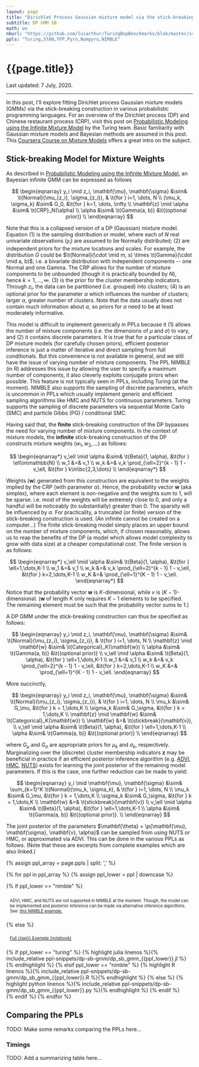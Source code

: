 ```yaml
---
layout: page
title: "Dirichlet Process Gaussian mixture model via the stick-breaking construction in various PPLs"
subtitle: DP GMM SB
math: on
nburl: "https://github.com/luiarthur/TuringBnpBenchmarks/blob/master/src/dp-gmm/notebooks/"
ppls: "Turing,STAN,TFP,Pyro,Numpyro,NIMBLE"
---
```


<style>
  div.ppl-code p {
    font-size: 80%;
    padding: 10px;
  }
</style>

# {{page.title}}

Last updated: 7 July, 2020.

***

In this post, I'll explore fitting Dirichlet process Gaussian mixture models
(GMMs) via the stick-breaking construction in various probabilistic programming
languages. For an overview of the Dirichlet process (DP) and Chinese restaurant
process (CRP), visit this post on [Probabilistic Modeling using the Infinite
Mixture Model][1] by the Turing team. Basic familiarity with Gaussian mixture
models and Bayesian methods are assumed in this post. This [Coursera Course on
Mixture Models][2] offers a great intro on the subject.

## Stick-breaking Model for Mixture Weights

As described in [Probabilistic Modeling using the Infinite Mixture
Model][1], an Bayesian infinite GMM can be expressed as follows

$$
\begin{eqnarray}
  y_i \mid z_i, \mathbf{\mu}, \mathbf{\sigma} &\sim& \t{Normal}(\mu_{z_i}, \sigma_{z_i}),
  & \t{for } i=1, \dots, N \\
  (\mu_k, \sigma_k) &\sim& G_0, &\t{for } k=1, \dots, \infty \\
  \mathbf{z} \mid \alpha &\sim& \t{CRP}_N(\alpha) \\
  \alpha &\sim& \t{Gamma(a, b)} &\t{(optional prior)} \\
\end{eqnarray}
$$

Note that this is a collapsed version of a DP (Gaussian) mixture model.
Equation (1) is the sampling distribution or model, where each of $N$ real
univariate observations ($y_i$) are assumed to be Normally distributed; (2) are
independent priors for the mixture locations and scales. For example, the
distribution $G$ could be $\t{Normal}(\cdot \mid m, s) \times
\t{Gamma}(\cdot \mid a, b)$; i.e. a bivariate distribution with independent
components -- one Normal and one Gamma. The CRP allows for the number of
mixture components to be unbounded (though it is practically bounded by $N$),
hence $k=1,\dots,\infty$. (3) is the prior for the cluster membership
indicators. Through $z_i$, the data can be partitioned (i.e. grouped) into
clusters; (4) is an optional prior for the parameter $\alpha$ which influences
the number of clusters; larger $\alpha$, greater number of clusters. Note that
the data usually does not contain much information about $\alpha$, so priors
for $\alpha$ need to be at least moderately informative.

This model is difficult to implement generically in PPLs because it (1) allows
the number of mixture components (i.e. the dimensions of $\mu$ and $\sigma$) to
vary, and (2) it contains discrete parameters. It is true that for a particular
class of DP mixture models (for carefully chosen priors), efficient posterior
inference is just a matter of iterative and direct sampling from full
conditionals. But this convenience is not available in general, and we still
have the issue of varying number of mixture components. The PPL NIMBLE (in R)
addresses this issue by allowing the user to specify a maximum number of
components, it also cleverly exploits conjugate priors when possible. This
feature is not typically seen in PPLs, including Turing (at the moment). NIMBLE
also supports the sampling of discrete parameters, which is uncommon in PPLs
which usually implement generic and efficient sampling algorithms like HMC and
NUTS for continuous parameters. Turing supports the sampling of discrete
parameters via sequential Monte Carlo (SMC) and particle Gibbs (PG) /
conditional SMC.

Having said that, the **finite** stick-breaking construction of the DP bypasses
the need for varying number of mixture components. In the context of mixture
models, the **infinite** stick-breaking construction of the DP constructs
mixture weights $(w_1, w_2, \dots)$ as follows:

$$
\begin{eqnarray*}
  v_\ell \mid \alpha &\sim& \t{Beta}(1, \alpha), &\t{for } \ell\in\mathbb{N} \\
  w_1 &=& v_1 \\
  w_k &=& v_k \prod_{\ell=2}^{k - 1} 1 - v_\ell, &\t{for } k\in\bc{2,3,\dots} \\
\end{eqnarray*}
$$

Weights ($\mathbf{w}$) generated from this construction are equivalent to the
weights implied by the CRP (with parameter $\alpha$). Hence, the probability
vector $\mathbf{w}$ (aka simplex), where each element is non-negative and the
weights sum to 1, will be sparse. i.e. most of the weights will be extremely
close to 0, and only a handful will be noticeably (to substantially) greater
than 0. The sparsity will be influenced by $\alpha$. For practicality, a
truncated (or finite) version of the stick-breaking construction is used. (An
infinite cannot be created on a computer...) The finite stick-breaking model
simply places an upper bound on the number of mixture components, which, if
chosen reasonably, allows us to reap the benefits of the DP (a model which
allows model complexity to grow with data size) at a cheaper computational
cost. The finite version is as follows:

$$
\begin{eqnarray*}
  v_\ell \mid \alpha &\sim& \t{Beta}(1, \alpha), &\t{for } \ell=1,\dots,K-1 \\
  w_1 &=& v_1 \\
  w_k &=& v_k \prod_{\ell=2}^{k - 1} 1 - v_\ell, &\t{for } k=2,\dots,K-1 \\
  w_K &=& \prod_{\ell=1}^{K - 1} 1 - v_\ell.
\end{eqnarray*}
$$

Notice that the probability vector $\mathbf{w}$ is $K$-dimensional, while $v$
is $(K-1)$-dimensional. ($\mathbf{w}$ of length $K$ only requires $K-1$
elements to be specified. The remaining element must be such that the
probability vector sums to 1.)

A DP GMM under the stick-breaking construction can thus be specified as
follows:

$$
\begin{eqnarray}
  y_i \mid z_i, \mathbf{\mu}, \mathbf{\sigma} &\sim& \t{Normal}(\mu_{z_i}, \sigma_{z_i}),
  & \t{for } i=1, \dots, N \\
  \mathbf{z} \mid \mathbf{w} &\sim& \t{Categorical}_K(\mathbf{w}) \\
  \alpha &\sim& \t{Gamma(a, b)} &\t{(optional prior)} \\
  v_\ell \mid \alpha &\sim& \t{Beta}(1, \alpha), &\t{for } \ell=1,\dots,K-1 \\
  w_1 &=& v_1 \\
  w_k &=& v_k \prod_{\ell=2}^{k - 1} 1 - v_\ell, &\t{for } k=2,\dots,K-1 \\
  w_K &=& \prod_{\ell=1}^{K - 1} 1 - v_\ell.
\end{eqnarray}
$$

More succinctly,

$$
\begin{eqnarray}
  y_i \mid z_i, \mathbf{\mu}, \mathbf{\sigma} &\sim& \t{Normal}(\mu_{z_i}, \sigma_{z_i}),
  & \t{for } i=1, \dots, N \\
  \mu_k &\sim& G_\mu, &\t{for } k = 1,\dots,K \\
  \sigma_k &\sim& G_\sigma, &\t{for } k = 1,\dots,K \\
  \mathbf{z} \mid \mathbf{w} &\sim& \t{Categorical}_K(\mathbf{w}) \\
  \mathbf{w} &=& \t{stickbreak}(\mathbf{v}), \\
  v_\ell \mid \alpha &\sim& \t{Beta}(1, \alpha), &\t{for } \ell=1,\dots,K-1 \\
  \alpha &\sim& \t{Gamma(a, b)} &\t{(optional prior)} \\
\end{eqnarray}
$$

where $G_\mu$ and $G_\sigma$ are appropriate priors for $\mu_k$ and $\sigma_k$,
respectively.  Marginalizing over the (discrete) cluster membership indicators
$\mathbf{z}$ may be beneficial in practice if an efficient posterior inference
algorithm (e.g.  [ADVI][3], [HMC][4], [NUTS][5]) exists for learning the joint
posterior of the remaining model parameters. If this is the case, one further
reduction can be made to yield:

$$
\begin{eqnarray}
  y_i \mid \mathbf{\mu}, \mathbf{\sigma} &\sim&
  \sum_{k=1}^K \t{Normal}(\mu_k, \sigma_k),
  & \t{for } i=1, \dots, N \\
  \mu_k &\sim& G_\mu, &\t{for } k = 1,\dots,K \\
  \sigma_k &\sim& G_\sigma, &\t{for } k = 1,\dots,K \\
  \mathbf{w} &=& \t{stickbreak}(\mathbf{v}) \\
  v_\ell \mid \alpha &\sim& \t{Beta}(1, \alpha), &\t{for } \ell=1,\dots,K-1 \\
  \alpha &\sim& \t{Gamma(a, b)} &\t{(optional prior)}. \\
\end{eqnarray}
$$

The joint posterior of the parameters $\mathbf{\theta} = \p{\mathbf{\mu},
\mathbf{\sigma}, \mathbf{v}, \alpha}$ can be sampled from using NUTS or HMC, or
approximated via ADVI. This can be done in the various PPLs as follows. (Note that
these are excerpts from complete examples which are also linked.) 

<!-- Buttons Div for appending buttons-->
<div id="ppl-buttons" class="btn-group" role="group" aria-label="...">
</div>

{% assign ppl_array = page.ppls | split: ',' %}

{% for ppl in ppl_array %}
  {% assign ppl_lower = ppl | downcase %}

  {% if ppl_lower == "nimble" %}
<div class="ppl-code hide" id="{{ppl_lower}}">
  <p>
    ADVI, HMC, and NUTS are not supported in NIMBLE at the moment. Though,
    the model can be implemented and posterior inference can be made via
    alternative inference algorithms. See:
    <a href="https://r-nimble.org/html_manual/cha-bnp.html#sec:sb">
      this NIMBLE example.
    </a>
  </p>
</div>
  {% else %}
<div class="ppl-code hide" id="{{ppl_lower}}">
<p>
  <a href="{{page.nburl}}/dp_sb_gmm_{{ppl_lower}}.ipynb">Full {{ppl}} Example (notebook)</a>
</p>
    {% if ppl_lower == "turing" %}
      {% highlight julia linenos %}{% include_relative ppl-snippets/dp-sb-gmm/dp_sb_gmm_{{ppl_lower}}.jl %}{% endhighlight %}
    {% elsif ppl_lower == "nimble" %}
      {% highlight R linenos %}{% include_relative ppl-snippets/dp-sb-gmm/dp_sb_gmm_{{ppl_lower}}.R %}{% endhighlight %}
    {% else  %}
      {% highlight python linenos %}{% include_relative ppl-snippets/dp-sb-gmm/dp_sb_gmm_{{ppl_lower}}.py %}{% endhighlight %}
    {% endif %}
</div>
  {% endif %}
{% endfor %}

## Comparing the PPLs
TODO: Make some remarks comparing the PPLs here...

### Timings
TODO: Add a summarizing table here...



<!-- Scripts code chunk buttons -->
<script>
$(document).ready(function(){
  // PPLs to benchmark.
  var ppls = ['Turing', 'STAN', 'TFP', 'Pyro', 'Numpyro', 'NIMBLE'];

  for (ppl of ppls) {
    let ppl_lower = ppl.toLowerCase();

    // Create buttons.
    $('#ppl-buttons').append(`
      <button type="button" class="btn btn-default ${ppl_lower}">${ppl}</button>
    `);

    // Show Turing example by default.
    $("#turing").attr("class", `ppl-code show`);

    // Button callbacks. 
    $(`button.${ppl_lower}`).click(() => {
      $(".ppl-code").attr("class", `ppl-code hide`);
      $(`#${ppl_lower}`).attr("class", `ppl-code show`);
    });
  }
});
</script>

[1]: https://turing.ml/dev/tutorials/6-infinitemixturemodel/
[2]: https://www.coursera.org/learn/mixture-models
[3]: https://luiarthur.github.io/statorial/varinf/introvi/
[4]: https://arxiv.org/abs/1206.1901
[5]: http://jmlr.org/papers/v15/hoffman14a.html

